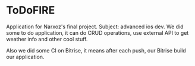 # ToDoFIRE

Application for Narxoz's final project. Subject: advanced ios dev.
We did some to do application, it can do CRUD operations, use external API to get weather info and other cool stuff.

Also we did some CI on Bitrise, it means after each push, our Bitrise build our application.

